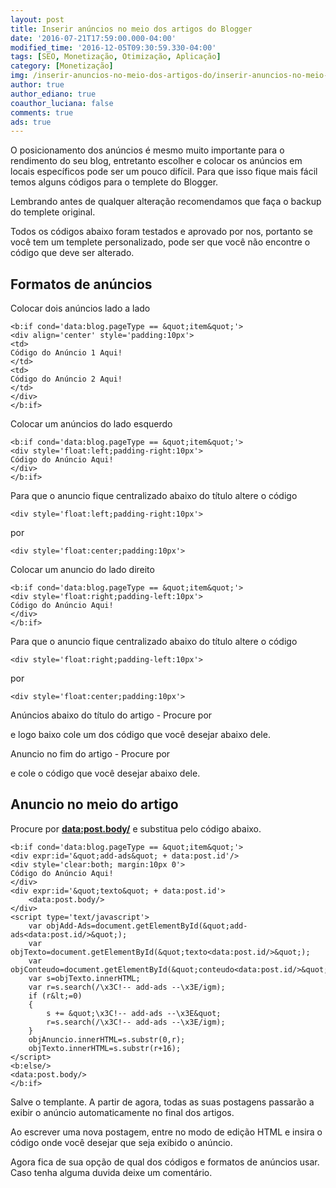 ```yaml
---
layout: post
title: Inserir anúncios no meio dos artigos do Blogger
date: '2016-07-21T17:59:00.000-04:00'
modified_time: '2016-12-05T09:30:59.330-04:00'
tags: [SEO, Monetização, Otimização, Aplicação]
category: [Monetização]
img: /inserir-anuncios-no-meio-dos-artigos-do/inserir-anuncios-no-meio-dos-artigos-do.jpg
author: true
author_ediano: true
coauthor_luciana: false
comments: true
ads: true
---
```


O posicionamento dos anúncios é mesmo muito importante para o rendimento do seu blog, entretanto escolher e colocar os anúncios em locais específicos pode ser um pouco difícil. Para que isso fique mais fácil temos alguns códigos para o templete do Blogger.

Lembrando antes de qualquer alteração recomendamos que faça o backup do templete original.

Todos os códigos abaixo foram testados e aprovado por nos, portanto se você tem um templete personalizado, pode ser que você não encontre o código que deve ser alterado.

## Formatos de anúncios
Colocar dois anúncios lado a lado

    <b:if cond='data:blog.pageType == &quot;item&quot;'>
    <div align='center' style='padding:10px'>
    <td>
    Código do Anúncio 1 Aqui!
    </td>
    <td>
    Código do Anúncio 2 Aqui!
    </td>
    </div>
    </b:if>

Colocar um anúncios do lado esquerdo

    <b:if cond='data:blog.pageType == &quot;item&quot;'>
    <div style='float:left;padding-right:10px'>
    Código do Anúncio Aqui!
    </div>
    </b:if>

Para que o anuncio fique centralizado abaixo do título altere o código

    <div style='float:left;padding-right:10px'>

por

    <div style='float:center;padding:10px'>

Colocar um anuncio do lado direito

    <b:if cond='data:blog.pageType == &quot;item&quot;'>
    <div style='float:right;padding-left:10px'>
    Código do Anúncio Aqui!
    </div>
    </b:if>

Para que o anuncio fique centralizado abaixo do título altere o código

    <div style='float:right;padding-left:10px'>

por

    <div style='float:center;padding:10px'>

Anúncios abaixo do título do artigo - Procure por **<div class='post-header-line-1'/>** e logo baixo cole um dos código que você desejar abaixo dele.

Anuncio no fim do artigo - Procure por **<div class='post-footer'>** e cole o código que você desejar abaixo dele.

## Anuncio no meio do artigo
Procure por **<data:post.body/>** e substitua pelo código abaixo.

    <b:if cond='data:blog.pageType == &quot;item&quot;'>
    <div expr:id='&quot;add-ads&quot; + data:post.id'/>
    <div style='clear:both; margin:10px 0'>
    Código do Anúncio Aqui!
    </div>
    <div expr:id='&quot;texto&quot; + data:post.id'>
        <data:post.body/>
    </div>
    <script type='text/javascript'>
        var objAdd-Ads=document.getElementById(&quot;add-ads<data:post.id/>&quot;);
        var objTexto=document.getElementById(&quot;texto<data:post.id/>&quot;);
        var objConteudo=document.getElementById(&quot;conteudo<data:post.id/>&quot;);
        var s=objTexto.innerHTML;
        var r=s.search(/\x3C!-- add-ads --\x3E/igm);
        if (r&lt;=0)
        {
            s += &quot;\x3C!-- add-ads --\x3E&quot;
            r=s.search(/\x3C!-- add-ads --\x3E/igm);
        }
        objAnuncio.innerHTML=s.substr(0,r);
        objTexto.innerHTML=s.substr(r+16);
    </script>
    <b:else/>
    <data:post.body/>
    </b:if>

Salve o templante. A partir de agora, todas as suas postagens passarão a exibir o anúncio automaticamente no final dos artigos.

Ao escrever uma nova postagem, entre no modo de edição HTML e insira o código **<!-- add-ads -->** onde você desejar que seja exibido o anúncio.

Agora fica de sua opção de qual dos códigos e formatos de anúncios usar. Caso tenha alguma duvida deixe um comentário.